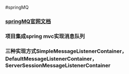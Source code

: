 #springMQ
### [springMQ官网文档](https://www.zybuluo.com/cmd/)
### 项目集成spring mvc实现消息队列
### 三种实现方式SimpleMessageListenerContainer，DefaultMessageListenerContainer，ServerSessionMessageListenerContainer